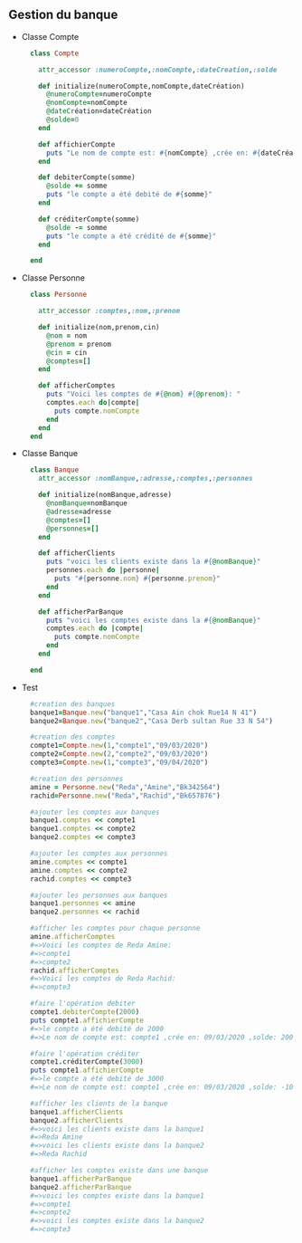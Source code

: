 ## Gestion du banque

* Classe Compte
  ```ruby
    class Compte

      attr_accessor :numeroCompte,:nomCompte,:dateCreation,:solde

      def initialize(numeroCompte,nomCompte,dateCréation)
        @numeroCompte=numeroCompte
        @nomCompte=nomCompte
        @dateCréation=dateCréation
        @solde=0
      end

      def affichierCompte
        puts "Le nom de compte est: #{nomCompte} ,crée en: #{dateCréation} ,solde: #{solde}DH"
      end

      def debiterCompte(somme)
        @solde += somme
        puts "le compte a été debité de #{somme}"
      end

      def créditerCompte(somme)
        @solde -= somme
        puts "le compte a été crédité de #{somme}"
      end

    end
  ```


* Classe Personne
  ```ruby
    class Personne

      attr_accessor :comptes,:nom,:prenom

      def initialize(nom,prenom,cin)
        @nom = nom
        @prenom = prenom
        @cin = cin
        @comptes=[]
      end

      def afficherComptes
        puts "Voici les comptes de #{@nom} #{@prenom}: "
        comptes.each do|compte|
          puts compte.nomCompte
        end
      end
    end

* Classe Banque
  ```ruby
    class Banque
      attr_accessor :nomBanque,:adresse,:comptes,:personnes

      def initialize(nomBanque,adresse)
        @nomBanque=nomBanque
        @adresse=adresse
        @comptes=[]
        @personnes=[]
      end

      def afficherClients
        puts "voici les clients existe dans la #{@nomBanque}"
        personnes.each do |personne|
          puts "#{personne.nom} #{personne.prenom}"
        end
      end

      def afficherParBanque
        puts "voici les comptes existe dans la #{@nomBanque}"
        comptes.each do |compte|
          puts compte.nomCompte
        end
      end

    end
  ```
* Test
  ```ruby
    #creation des banques
    banque1=Banque.new("banque1","Casa Ain chok Rue14 N 41")
    banque2=Banque.new("banque2","Casa Derb sultan Rue 33 N 54")

    #creation des comptes
    compte1=Compte.new(1,"compte1","09/03/2020")
    compte2=Compte.new(2,"compte2","09/03/2020")
    compte3=Compte.new(1,"compte3","09/04/2020")

    #creation des personnes
    amine = Personne.new("Reda","Amine","Bk342564")
    rachid=Personne.new("Reda","Rachid","Bk657876")

    #ajouter les comptes aux banques
    banque1.comptes << compte1
    banque1.comptes << compte2
    banque2.comptes << compte3

    #ajouter les comptes aux personnes
    amine.comptes << compte1
    amine.comptes << compte2
    rachid.comptes << compte3

    #ajouter les personnes aux banques
    banque1.personnes << amine
    banque2.personnes << rachid

    #afficher les comptes pour chaque personne
    amine.afficherComptes
    #=>Voici les comptes de Reda Amine:
    #=>compte1
    #=>compte2
    rachid.afficherComptes
    #=>Voici les comptes de Reda Rachid:
    #=>compte3

    #faire l'opération debiter
    compte1.debiterCompte(2000)
    puts compte1.affichierCompte
    #=>le compte a été debité de 2000
    #=>Le nom de compte est: compte1 ,crée en: 09/03/2020 ,solde: 2000DH

    #faire l'opération créditer
    compte1.créditerCompte(3000)
    puts compte1.affichierCompte
    #=>le compte a été debité de 3000
    #=>Le nom de compte est: compte1 ,crée en: 09/03/2020 ,solde: -1000DH

    #afficher les clients de la banque
    banque1.afficherClients
    banque2.afficherClients
    #=>voici les clients existe dans la banque1
    #=>Reda Amine
    #=>voici les clients existe dans la banque2
    #=>Reda Rachid

    #afficher les comptes existe dans une banque
    banque1.afficherParBanque
    banque2.afficherParBanque
    #=>voici les comptes existe dans la banque1
    #=>compte1
    #=>compte2
    #=>voici les comptes existe dans la banque2
    #=>compte3